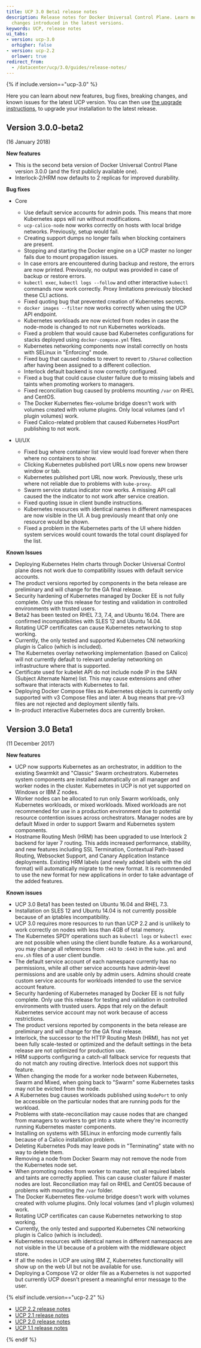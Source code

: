 ```yaml
---
title: UCP 3.0 Beta1 release notes
description: Release notes for Docker Universal Control Plane. Learn more about the
  changes introduced in the latest versions.
keywords: UCP, release notes
ui_tabs:
- version: ucp-3.0
  orhigher: false
- version: ucp-2.2
  orlower: true
redirect_from:
  - /datacenter/ucp/3.0/guides/release-notes/
---
```

{% if include.version=="ucp-3.0" %}

Here you can learn about new features, bug fixes, breaking changes, and
known issues for the latest UCP version.
You can then use [the upgrade instructions](admin/install/upgrade.md), to
upgrade your installation to the latest release.

## Version 3.0.0-beta2

(16 January 2018)

**New features**

* This is the second beta version of Docker Universal Control Plane version
  3.0.0 (and the first publicly available one).
* Interlock-2/HRM now defaults to 2 replicas for improved durability.

**Bug fixes**

* Core
  * Use default service accounts for admin pods. This means that more Kubernetes
  apps will run without modifications.
  * `ucp-calico-node` now works correctly on hosts with local bridge networks.
  Previously, setup would fail.
  * Creating support dumps no longer fails when blocking containers are present.
  * Stopping and starting the Docker engine on a UCP master no longer fails due
  to mount propagation issues.
  * In case errors are encountered during backup and restore, the errors are
  now printed. Previously, no output was provided in case of backup or restore
  errors.
  * `kubectl exec`, `kubectl logs --follow` and other interactive `kubectl`
  commands now work correctly. Proxy limitations previously blocked these CLI actions.
  * Fixed quoting bug that prevented creation of Kubernetes secrets.
  * `docker images --filter` now works correctly when using the UCP API endpoint.
  * Kubernetes workloads are now evicted from nodes in case the node-mode is
  changed to not run Kubernetes workloads.
  * Fixed a problem that would cause bad Kubernetes configurations for stacks
  deployed using `docker-compose.yml` files.
  * Kubernetes networking components now install correctly on hosts with SELinux
  in "Enforcing" mode.
  * Fixed bug that caused nodes to revert to revert to `/Shared` collection after
  having been assigned to a different collection.
  * Interlock default backend is now correctly configured.
  * Fixed a bug that could cause cluster failure due to missing labels and taints
  when promoting workers to managers.
  * Fixed reconciliation bug caused by problems mounting `/var` on RHEL and CentOS.
  * The Docker Kubernetes flex-volume bridge doesn't work with volumes created
  with volume plugins. Only local volumes (and v1 plugin volumes) work.
  * Fixed Calico-related problem that caused Kubernetes HostPort publishing to
  not work.

* UI/UX
  * Fixed bug where container list view would load forever when there where no
  containers to show.
  * Clicking Kubernetes published port URLs now opens new browser window or tab.
  * Kubernetes published port URL now work. Previously, these urls where not
  reliable due to problems with `kube-proxy`.
  * Swarm service status indicator now works. A missing API call caused the the
  indicator to not work after service creation.
  * Fixed quoting issue in client bundle instructions.
  * Kubernetes resources with identical names in different namespaces are now
  visible in the UI. A bug previously meant that only one resource would be shown.
  * Fixed a problem in the Kubernetes parts of the UI where hidden system
  services would count towards the total count displayed for the list.

**Known Issues**

* Deploying Kubernetes Helm charts through Docker Universal Control plane does
not work due to compatibility issues with default service accounts.
* The product versions reported by components in the beta release are preliminary
and will change for the GA final release.
* Security hardening of Kubernetes managed by Docker EE is not fully complete.
Only use this release for testing and validation in controlled environments with
trusted users.
* Beta2 has been tested on RHEL 7.3, 7.4, and Ubuntu 16.04. There are confirmed
incompatibilities with SLES 12 and Ubuntu 14.04.
* Rotating UCP certificates can cause Kubernetes networking to stop working.
* Currently, the only tested and supported Kubernetes CNI networking plugin is
Calico (which is included).
* The Kubernetes overlay networking implementation (based on Calico) will not
currently default to relevant underlay networking on infrastructure where that
is supported.
* Certificate used for kubelet API do not include node IP in the SAN
(Subject Alternate Name) list. This may cause extensions and other software that
interacts with Kubernetes to fail.
* Deploying Docker Compose files as Kubernetes objects is currently only
supported with v3 Compose files and later. A bug means that pre-v3 files are not
rejected and deployment silently fails.
* In-product interactive Kubernetes docs are currently broken.

## Version 3.0 Beta1

(11 December 2017)

**New features**

* UCP now supports Kubernetes as an orchestrator, in addition to the existing
Swarmkit and "Classic" Swarm orchestrators. Kubernetes system components are
installed automatically on all manager and worker nodes in the cluster.
Kubernetes in UCP is not yet supported on Windows or IBM Z nodes.
* Worker nodes can be allocated to run only Swarm workloads, only Kubernetes
workloads, or mixed workloads. Mixed workloads are not recommended for use in
a production environment due to potential resource contention issues across
orchestrators. Manager nodes are by default Mixed in order to support Swarm
and Kubernetes system components.
* Hostname Routing Mesh (HRM) has been upgraded to use Interlock 2 backend for
layer 7 routing. This adds increased performance, stability, and new features
including SSL Termination, Contextual Path-based Routing, Websocket Support,
and Canary Application Instance deployments. Existing HRM labels (and newly
added labels with the old format) will automatically migrate to the new format.
It is recommended to use the new format for new applications in order to take
advantage of the added features.

**Known issues**

* UCP 3.0 Beta1 has been tested on Ubuntu 16.04 and RHEL 7.3.
* Installation on SLES 12 and Ubuntu 14.04 is not currently possible because of
an iptables incompatibility.
* UCP 3.0 requires more resources to run than UCP 2.2 and is unlikely to work
correctly on nodes with less than 4GB of total memory.
* The Kubernetes SPDY operations such as `kubectl logs` or `kubectl exec` are
not possible when using the client bundle feature. As a workaround, you may
change all references from `:443` to `:6443` in the `kube.yml` and `env.sh`
files of a user client bundle.
* The default service account of each namespace currently has no permissions,
while all other service accounts have admin-level permissions and are usable
only by admin users.  Admins should create custom service accounts for workloads
intended to use the service account feature.
* Security hardening of Kubernetes managed by Docker EE is not fully complete.
Only use this release for testing and validation in controlled environments with
trusted users. Apps that rely on the default Kubernetes service account may not
work because of access restrictions.
* The product versions reported by components in the beta release are
preliminary and will change for the GA final release.
* Interlock, the successor to the HTTP Routing Mesh (HRM), has not yet been
fully scale-tested or optimized and the default settings in the beta release
are not optimized for production use.
* HRM supports configuring a catch-all fallback service for requests that do
not match any routing directive. Interlock does not support this feature.
* When changing the mode for a worker node between Kubernetes, Swarm and Mixed,
when going back to "Swarm" some Kubernetes tasks may not be evicted from the
node.
* A Kubernetes bug causes workloads published using `NodePort` to only be
accessible on the particular nodes that are running pods for the workload.
* Problems with state-reconciliation may cause nodes that are changed from
managers to workers to get into a state where they're incorrectly running
Kubernetes master components.
* Installing on systems with SELinux in enforcing mode currently fails because
of a Calico installation problem.
* Deleting Kubernetes Pods may leave pods in "Terminating" state with no way
to delete them.
* Removing a node from Docker Swarm may not remove the node from the Kubernetes
node set.
* When promoting nodes from worker to master, not all required labels and taints
are correctly applied. This can cause cluster failure if master nodes are lost.
Reconciliation may fail on RHEL and CentOS because of problems with mounting the
`/var` folder.
* The Docker Kubernetes flex-volume bridge doesn't work with volumes created
with volume plugins. Only local volumes (and v1 plugin volumes) work.
* Rotating UCP certificates can cause Kubernetes networking to stop working.
* Currently, the only tested and supported Kubernetes CNI networking plugin is
Calico (which is included).
* Kubernetes resources with identical names in different namespaces are not
visible in the UI because of a problem with the middleware object store.
* If all the nodes in UCP are using IBM Z, Kubernetes functionality will show
up on the web UI but not be available for use.
* Deploying a Compose V2 or older file as a Kubernetes is not supported but
currently UCP doesn't present a meaningful error message to the user.

{% elsif include.version=="ucp-2.2" %}

- [UCP 2.2 release notes](/datacenter/ucp/2.2/guides/release-notes.md)
- [UCP 2.1 release notes](/datacenter/ucp/2.1/guides/release-notes/index.md)
- [UCP 2.0 release notes](/datacenter/ucp/2.0/guides/release-notes.md)
- [UCP 1.1 release notes](/datacenter/ucp/1.1/release_notes.md)

{% endif %}

